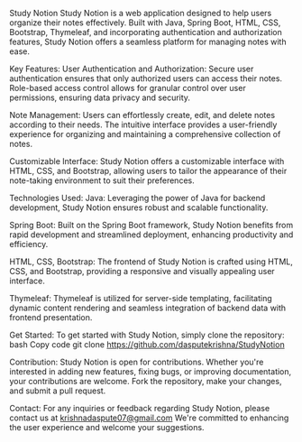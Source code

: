Study Notion
Study Notion is a web application designed to help users organize their notes effectively. 
Built with Java, Spring Boot, HTML, CSS, Bootstrap, Thymeleaf, and incorporating authentication and authorization features,
Study Notion offers a seamless platform for managing notes with ease.

Key Features:
User Authentication and Authorization: Secure user authentication ensures that only authorized users can access their notes.
Role-based access control allows for granular control over user permissions, ensuring data privacy and security.

Note Management: Users can effortlessly create, edit, and delete notes according to their needs. 
The intuitive interface provides a user-friendly experience for organizing and maintaining a comprehensive collection of notes.

Customizable Interface: Study Notion offers a customizable interface with HTML, CSS, and Bootstrap, allowing users to tailor
the appearance of their note-taking environment to suit their preferences.

Technologies Used:
Java: Leveraging the power of Java for backend development, Study Notion ensures robust and scalable functionality.

Spring Boot: Built on the Spring Boot framework, Study Notion benefits from rapid development and streamlined deployment, enhancing productivity and efficiency.

HTML, CSS, Bootstrap: The frontend of Study Notion is crafted using HTML, CSS, and Bootstrap, providing a responsive and visually appealing user interface.

Thymeleaf: Thymeleaf is utilized for server-side templating, facilitating dynamic content rendering and seamless integration of backend data with frontend presentation.

Get Started:
To get started with Study Notion, simply clone the repository: bash Copy code git clone https://github.com/dasputekrishna/StudyNotion


Contribution:
Study Notion is open for contributions. Whether you're interested in adding new features, fixing bugs, or improving documentation, your contributions are welcome.
Fork the repository, make your changes, and submit a pull request.

Contact:
For any inquiries or feedback regarding Study Notion, please contact us at krishnadaspute07@gmail.com 
We're committed to enhancing the user experience and welcome your suggestions.




